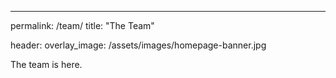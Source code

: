 ---
permalink: /team/
title: "The Team"

header:
  overlay_image: /assets/images/homepage-banner.jpg

The team is here.
